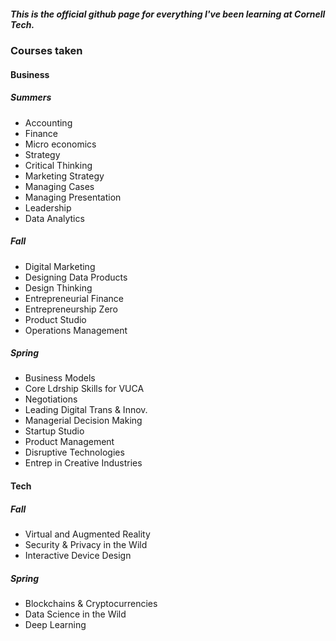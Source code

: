 ##### This is the official github page for everything I've been learning at Cornell Tech.

### Courses taken 
#### Business
##### Summers
*  Accounting
*  Finance
*  Micro economics
*  Strategy
*  Critical Thinking
*  Marketing Strategy
*  Managing Cases
*  Managing Presentation
*  Leadership
*  Data Analytics

##### Fall
*  Digital Marketing
*  Designing Data Products
*  Design Thinking
*  Entrepreneurial Finance
*  Entrepreneurship Zero
*  Product Studio
*  Operations Management

##### Spring
*  Business Models
* Core Ldrship Skills for VUCA
* Negotiations
* Leading Digital Trans & Innov.
* Managerial Decision Making
* Startup Studio
* Product Management
* Disruptive Technologies
* Entrep in Creative Industries

#### Tech
##### Fall
* Virtual and Augmented Reality
* Security & Privacy in the Wild
* Interactive Device Design

##### Spring
* Blockchains & Cryptocurrencies
* Data Science in the Wild
* Deep Learning

